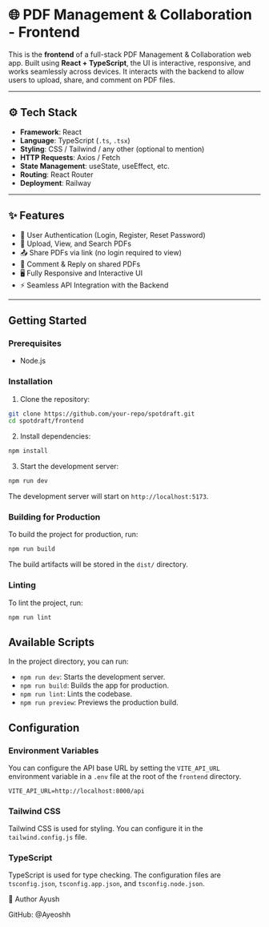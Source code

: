 # 🌐 PDF Management & Collaboration - Frontend

This is the **frontend** of a full-stack PDF Management & Collaboration web app. Built using **React + TypeScript**, the UI is interactive, responsive, and works seamlessly across devices. It interacts with the backend to allow users to upload, share, and comment on PDF files.

---

## ⚙️ Tech Stack

- **Framework**: React
- **Language**: TypeScript (`.ts`, `.tsx`)
- **Styling**: CSS / Tailwind / any other (optional to mention)
- **HTTP Requests**: Axios / Fetch
- **State Management**: useState, useEffect, etc.
- **Routing**: React Router
- **Deployment**: Railway

---

## ✨ Features

- 🔐 User Authentication (Login, Register, Reset Password)
- 📄 Upload, View, and Search PDFs
- 📤 Share PDFs via link (no login required to view)
- 💬 Comment & Reply on shared PDFs
- 🖥️ Fully Responsive and Interactive UI
- ⚡ Seamless API Integration with the Backend

---
## Getting Started

### Prerequisites

- Node.js

### Installation

1. Clone the repository:

```sh
git clone https://github.com/your-repo/spotdraft.git
cd spotdraft/frontend
```

2. Install dependencies:

```sh
npm install
```

3. Start the development server:

```sh
npm run dev
```

The development server will start on `http://localhost:5173`.

### Building for Production

To build the project for production, run:

```sh
npm run build
```

The build artifacts will be stored in the `dist/` directory.

### Linting

To lint the project, run:

```sh
npm run lint
```

## Available Scripts

In the project directory, you can run:

- `npm run dev`: Starts the development server.
- `npm run build`: Builds the app for production.
- `npm run lint`: Lints the codebase.
- `npm run preview`: Previews the production build.

## Configuration

### Environment Variables

You can configure the API base URL by setting the `VITE_API_URL` environment variable in a `.env` file at the root of the `frontend` directory.

```env
VITE_API_URL=http://localhost:8000/api
```

### Tailwind CSS

Tailwind CSS is used for styling. You can configure it in the `tailwind.config.js` file.

### TypeScript

TypeScript is used for type checking. The configuration files are `tsconfig.json`, `tsconfig.app.json`, and `tsconfig.node.json`.

👤 Author
Ayush

GitHub: @Ayeoshh


